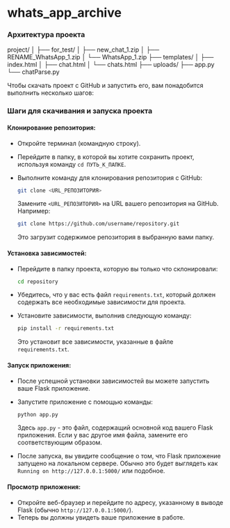 # whats_app_archive

### Архитектура проекта
project/
│
├── for_test/
│   ├── new_chat_1.zip
│   ├── RENAME_WhatsApp_1.zip
│   └── WhatsApp_1.zip
├── templates/
│   ├── index.html
│   ├── chat.html
│   └── chats.html
├── uploads/
├── app.py
└── chatParse.py

Чтобы скачать проект с GitHub и запустить его, вам понадобится выполнить несколько шагов:

### Шаги для скачивания и запуска проекта

#### Клонирование репозитория:

- Откройте терминал (командную строку).
- Перейдите в папку, в которой вы хотите сохранить проект, используя команду `cd ПУТЬ_К_ПАПКЕ`.
- Выполните команду для клонирования репозитория с GitHub:

    ```bash
    git clone <URL_РЕПОЗИТОРИЯ>
    ```

    Замените `<URL_РЕПОЗИТОРИЯ>` на URL вашего репозитория на GitHub. Например:

    ```bash
    git clone https://github.com/username/repository.git
    ```

    Это загрузит содержимое репозитория в выбранную вами папку.

#### Установка зависимостей:

- Перейдите в папку проекта, которую вы только что склонировали:

    ```bash
    cd repository
    ```

- Убедитесь, что у вас есть файл `requirements.txt`, который должен содержать все необходимые зависимости для проекта.
- Установите зависимости, выполнив следующую команду:

    ```bash
    pip install -r requirements.txt
    ```

    Это установит все зависимости, указанные в файле `requirements.txt`.

#### Запуск приложения:

- После успешной установки зависимостей вы можете запустить ваше Flask приложение.
- Запустите приложение с помощью команды:

    ```bash
    python app.py
    ```

    Здесь `app.py` - это файл, содержащий основной код вашего Flask приложения. Если у вас другое имя файла, замените его соответствующим образом.
- После запуска, вы увидите сообщение о том, что Flask приложение запущено на локальном сервере. Обычно это будет выглядеть как `Running on http://127.0.0.1:5000/` или подобное.

#### Просмотр приложения:

- Откройте веб-браузер и перейдите по адресу, указанному в выводе Flask (обычно `http://127.0.0.1:5000/`).
- Теперь вы должны увидеть ваше приложение в работе.


